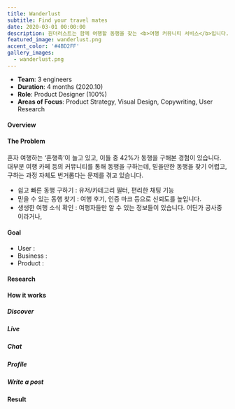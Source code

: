 ```yaml
---
title: Wanderlust
subtitle: Find your travel mates
date: 2020-03-01 00:00:00
description: 원더러스트는 함께 여행할 동행을 찾는 <b>여행 커뮤니티 서비스</b>입니다. 서로에게 즐거운 여행을 위해 여행 스타일이 잘 맞으면서 동시에 믿을만한 동행을 찾을 수 있도록 도와줍니다.
featured_image: wanderlust.png
accent_color: '#4BD2FF'
gallery_images:
  - wanderlust.png
---
```

* **Team**: 3 engineers
* **Duration**: 4 months (2020.10)
* **Role**: Product Designer (100%)
* **Areas of Focus**: Product Strategy, Visual Design, Copywriting, User Research

#### Overview


#### The Problem
혼자 여행하는 ‘혼행족’이 늘고 있고, 이들 중 42%가 동행을 구해본 경험이 있습니다. 대부분 여행 카페 등의 커뮤니티를 통해 동행을 구하는데, 믿을만한 동행을 찾기 어렵고, 구하는 과정 자체도 번거롭다는 문제를 겪고 있습니다.
- 쉽고 빠른 동행 구하기 : 유저/카테고리 필터, 편리한 채팅 기능
- 믿을 수 있는 동행 찾기 : 여행 후기, 인증 마크 등으로 신뢰도를 높입니다.
- 생생한 여행 소식 확인 : 여행자들만 알 수 있는 정보들이 있습니다. 어딘가 공사중이라거나, 

#### Goal
- User : 
- Business :
- Product : 


#### Research

#### How it works
##### Discover
##### Live
##### Chat
##### Profile
##### Write a post


#### Result